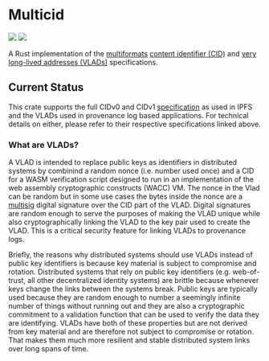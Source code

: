 # Multicid

[![](https://img.shields.io/badge/made%20by-Cryptid%20Technologies-gold.svg?style=flat-square)][0]
[![](https://img.shields.io/badge/project-provenance-purple.svg?style=flat-square)][1]

A Rust implementation of the [multiformats][2] [content identifier (CID)][3]
and [very long-lived addresses (VLADs)][4] specifications.

## Current Status

This crate supports the full CIDv0 and CIDv1 [specification][3] as used in
IPFS and the VLADs used in provenance log based applications. For technical
details on either, please refer to their respective specifications linked
above.

### What are VLADs?

A VLAD is intended to replace public keys as identifiers in distributed systems
by combinind a random nonce (i.e. number used once) and a CID for a WASM
verification script designed to run in an implementation of the web assembly
cryptographic constructs (WACC) VM. The nonce in the Vlad can be random but in
some use cases the bytes inside the nonce are a [multisig][5] digital signature
over the CID part of the VLAD. Digital signatures are random enough to serve
the purposes of making the VLAD unique while also cryptographically linking the
VLAD to the key pair used to create the VLAD. This is a critical security
feature for linking VLADs to provenance logs.

Briefly, the reasons why distributed systems should use VLADs instead of public
key identifiers is because key material is subject to compromise and rotation.
Distributed systems that rely on public key identifiers (e.g. web-of-trust, all
other decentralized identity systems) are brittle because whenever keys change
the links between the systems break. Public keys are typically used because 
they are random enough to number a seemingly infinite number of things without 
running out and they are also a cryptographic commitment to a validation
function that can be used to verify the data they are identifying. VLADs have
both of these properties but are not derived from key material and are
therefore not subject to compromise or rotation. That makes them much more 
resilient and stable distributed system links over long spans of time.

[0]: https://cryptid.tech/
[1]: https://github.com/cryptidtech/provenance-specifications/
[2]: https://github.com/multiformats/multiformats
[3]: https://docs.ipfs.tech/concepts/content-addressing/
[4]: https://github.com/cryptidtech/blob/main/specifications/vlad.md
[5]: https://github.com/cryptidtech/multisig
